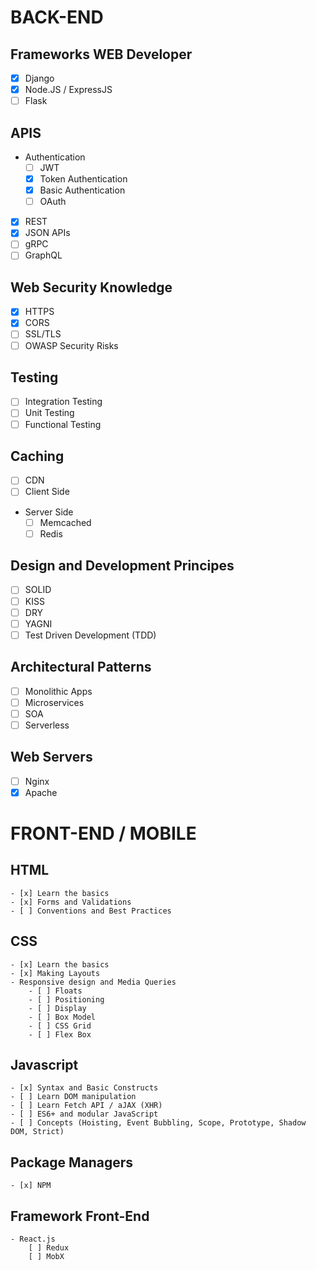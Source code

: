 # BACK-END
## Frameworks WEB Developer
- [x] Django
- [x] Node.JS / ExpressJS
- [ ] Flask

## APIS
- Authentication
    - [ ] JWT
    - [x] Token Authentication
    - [x] Basic Authentication
    - [ ] OAuth
- [x] REST
- [x] JSON APIs
- [ ] gRPC
- [ ] GraphQL

## Web Security Knowledge
- [x] HTTPS
- [x] CORS
- [ ] SSL/TLS
- [ ] OWASP Security Risks

## Testing
- [ ] Integration Testing
- [ ] Unit Testing
- [ ] Functional Testing

## Caching
- [ ] CDN
- [ ] Client Side
- Server Side
    - [ ] Memcached
    - [ ] Redis

## Design and Development Principes
- [ ] SOLID
- [ ] KISS
- [ ] DRY
- [ ] YAGNI
- [ ] Test Driven Development (TDD)

## Architectural Patterns
- [ ] Monolithic Apps
- [ ] Microservices
- [ ] SOA
- [ ] Serverless

## Web Servers
- [ ] Nginx
- [x] Apache

# FRONT-END / MOBILE
## HTML
    - [x] Learn the basics
    - [x] Forms and Validations
    - [ ] Conventions and Best Practices
## CSS
    - [x] Learn the basics
    - [x] Making Layouts
    - Responsive design and Media Queries
        - [ ] Floats
        - [ ] Positioning
        - [ ] Display
        - [ ] Box Model
        - [ ] CSS Grid
        - [ ] Flex Box
## Javascript
    - [x] Syntax and Basic Constructs
    - [ ] Learn DOM manipulation
    - [ ] Learn Fetch API / aJAX (XHR)
    - [ ] ES6+ and modular JavaScript
    - [ ] Concepts (Hoisting, Event Bubbling, Scope, Prototype, Shadow DOM, Strict)

## Package Managers
    - [x] NPM

## Framework Front-End
    - React.js
        [ ] Redux
        [ ] MobX


